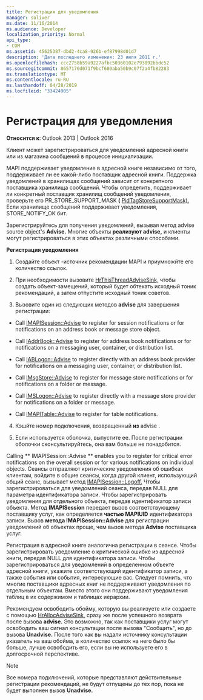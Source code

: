 ```yaml
---
title: Регистрация для уведомления
manager: soliver
ms.date: 11/16/2014
ms.audience: Developer
localization_priority: Normal
api_type:
- COM
ms.assetid: 45625387-dbd2-4ca8-926b-ef87998d01d7
description: 'Дата последнего изменения: 23 июля 2011 г.'
ms.openlocfilehash: ccc2758b59a9227afbc50360102e793892bbdc52
ms.sourcegitcommit: 8657170d071f9bcf680aba50b9c07f2a4fb82283
ms.translationtype: MT
ms.contentlocale: ru-RU
ms.lasthandoff: 04/28/2019
ms.locfileid: "33424905"
---
```

# <a name="registering-for-a-notification"></a>Регистрация для уведомления

  
  
**Относится к**: Outlook 2013 | Outlook 2016 
  
Клиент может зарегистрироваться для уведомлений адресной книги или из магазина сообщений в процессе инициализации.
  
MAPI поддерживает уведомление в адресной книге независимо от того, поддерживает ли ее какой-либо поставщик адресной книги. Поддержка уведомлений в хранилищах сообщений зависит от конкретного поставщика хранилища сообщений. Чтобы определить, поддерживает ли конкретный поставщик хранилищ сообщений уведомления, проверьте его PR_STORE_SUPPORT_MASK **(** [PidTagStoreSupportMask).](pidtagstoresupportmask-canonical-property.md) Если хранилище сообщений поддерживает уведомления, STORE_NOTIFY_OK бит. 
  
Зарегистрируйтесь для получения уведомлений, вызывая метод advise source object's **Advise.** Многие объекты **реализуют advise,** и клиенты могут регистрироваться в этих объектах различными способами. 
  
 **Регистрация уведомления**
  
1. Создайте объект -источник рекомендации MAPI и приумножйте его количество ссылок.
    
2. При необходимости вызовите [HrThisThreadAdviseSink,](hrthisthreadadvisesink.md) чтобы создать объект-замещений, который будет обтекать исходный тоник рекомендаций, а затем отпустите исходный тоник советов. 
    
3. Вызовите один из следующих методов **advise** для завершения регистрации: 
    
  - Call [IMAPISession::Advise](imapisession-advise.md) to register for session notifications or for notifications on an address book or message store object. 
    
  - Call [IAddrBook::Advise](iaddrbook-advise.md) to register for address book notifications or for notifications on a messaging user, container, or distribution list. 
    
  - Call [IABLogon::Advise](iablogon-advise.md) to register directly with an address book provider for notifications on a messaging user, container, or distribution list. 
    
  - Call [IMsgStore::Advise](imsgstore-advise.md) to register for message store notifications or for notifications on a folder or message. 
    
  - Call [IMSLogon::Advise](imslogon-advise.md) to register directly with a message store provider for notifications on a folder or message. 
    
  - Call [IMAPITable::Advise](imapitable-advise.md) to register for table notifications. 
    
4. Кэшйте номер подключения, возвращенный **из** advise .
    
5. Если используется оболочка, выпустите ее. После регистрации оболочки сконсультируйтесь, она вам больше не понадобится.
    
Calling ** IMAPISession::Advise ** enables you to register for critical error notifications on the overall session or for various notifications on individual objects. Сеансы отправляют критические уведомления об ошибках клиентам, войдите в общие сеансы, когда другой клиент, использующий общий сеанс, вызывает метод [IMAPISession::Logoff.](imapisession-logoff.md) Чтобы зарегистрироваться для уведомлений сеанса, передав NULL для параметра идентификатора записи. Чтобы зарегистрировать уведомления для отдельного объекта, передав идентификатор записи объекта. Метод **IMAPISession** передает вызов соответствующему поставщику услуг, как определяется **частью MAPIUID** идентификатора записи. Вызов **метода IMAPISession::Advise** для регистрации уведомлений об объектах проще, чем вызов метода **Advise** поставщика услуг. 
  
Регистрация в адресной книге аналогична регистрации в сеансе. Чтобы зарегистрировать уведомление о критической ошибке из адресной книги, передав NULL для идентификатора записи. Чтобы зарегистрироваться для уведомлений в определенном объекте адресной книги, укажите соответствующий идентификатор записи, а также события или события, интересующие вас. Следует помнить, что многие поставщики адресных книг не поддерживают уведомления по отдельным объектам. Вместо этого они поддерживают уведомления таблиц в их содержимом и таблицах иерархии. 
  
Рекомендуем освободить обойму, которую вы реализуете или создаете с помощью [HrAllocAdviseSink,](hrallocadvisesink.md) сразу же после успешного возврата после вызова **advise.** Это возможно, так как поставщики услуг могут освободить  ваш сигнал консультации после вызова "Сообщить", но до вызова **Unadvise.** После того как вы надали источнику консультации указатель на ваш обойма, а количество ссылок на него было бы больше, лучше освободить его, если вы не используете его в долгосрочной перспективе. 
  
> [!NOTE]
> Все номера подключений, которые представляют действительные регистрации рекомендаций, не будут отпущены до тех пор, пока не будет выполнен вызов **Unadvise.** 
  

